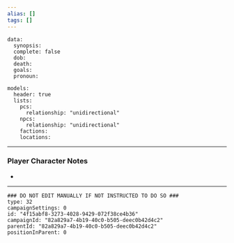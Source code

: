```yaml
---
alias: []
tags: []
---
```

```RpgManagerData
data: 
  synopsis: 
  complete: false
  dob: 
  death: 
  goals: 
  pronoun: 
```
```RpgManager
models: 
  header: true
  lists: 
    pcs: 
      relationship: "unidirectional"
    npcs: 
      relationship: "unidirectional"
    factions: 
    locations: 
```
---
### Player Character Notes
 - 

---
```RpgManagerID
### DO NOT EDIT MANUALLY IF NOT INSTRUCTED TO DO SO ###
type: 32
campaignSettings: 0
id: "4f15abf8-3273-4028-9429-072f38ce4b36"
campaignId: "82a829a7-4b19-40c0-b505-deec0b42d4c2"
parentId: "82a829a7-4b19-40c0-b505-deec0b42d4c2"
positionInParent: 0
```
